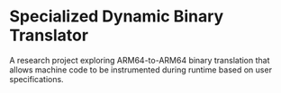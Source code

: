 # Specialized Dynamic Binary Translator
A research project exploring ARM64-to-ARM64 binary translation that allows machine code to be instrumented during runtime based on user specifications. 
